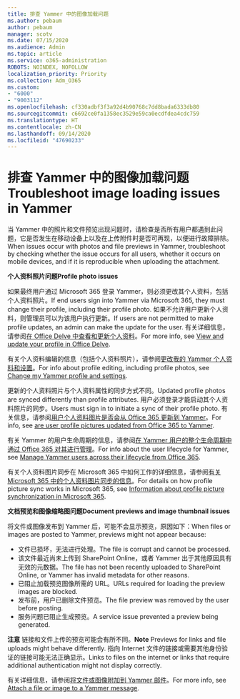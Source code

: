 ```yaml
---
title: 排查 Yammer 中的图像加载问题
ms.author: pebaum
author: pebaum
manager: scotv
ms.date: 07/15/2020
ms.audience: Admin
ms.topic: article
ms.service: o365-administration
ROBOTS: NOINDEX, NOFOLLOW
localization_priority: Priority
ms.collection: Adm_O365
ms.custom:
- "6000"
- "9003112"
ms.openlocfilehash: cf330adbf3f3a92d4b90768c7dd8bada6333db80
ms.sourcegitcommit: c6692ce0fa1358ec3529e59ca0ecdfdea4cdc759
ms.translationtype: HT
ms.contentlocale: zh-CN
ms.lasthandoff: 09/14/2020
ms.locfileid: "47690233"
---
```

# <a name="troubleshoot-image-loading-issues-in-yammer"></a><span data-ttu-id="429e9-102">排查 Yammer 中的图像加载问题</span><span class="sxs-lookup"><span data-stu-id="429e9-102">Troubleshoot image loading issues in Yammer</span></span>

<span data-ttu-id="429e9-103">当 Yammer 中的照片和文件预览出现问题时，请检查是否所有用户都遇到此问题，它是否发生在移动设备上以及在上传附件时是否可再现，以便进行故障排除。</span><span class="sxs-lookup"><span data-stu-id="429e9-103">When issues occur with photos and file previews in Yammer, troubleshoot by checking whether the issue occurs for all users, whether it occurs on mobile devices, and if it is reproducible when uploading the attachment.</span></span>  

<span data-ttu-id="429e9-104">**个人资料照片问题**</span><span class="sxs-lookup"><span data-stu-id="429e9-104">**Profile photo issues**</span></span>  

<span data-ttu-id="429e9-105">如果最终用户通过 Microsoft 365 登录 Yammer，则必须更改其个人资料，包括个人资料照片。</span><span class="sxs-lookup"><span data-stu-id="429e9-105">If end users sign into Yammer via Microsoft 365, they must change their profile, including their profile photo.</span></span> <span data-ttu-id="429e9-106">如果不允许用户更新个人资料，则管理员可以为该用户执行更新。</span><span class="sxs-lookup"><span data-stu-id="429e9-106">If users are not permitted to make profile updates, an admin can make the update for the user.</span></span> <span data-ttu-id="429e9-107">有关详细信息，请参阅[在 Office Delve 中查看和更新个人资料](https://support.microsoft.com/office/view-and-update-your-profile-in-office-delve-4e84343b-eedf-45a1-aeb9-8627ccca14ba)。</span><span class="sxs-lookup"><span data-stu-id="429e9-107">For more info, see [View and update your profile in Office Delve](https://support.microsoft.com/office/view-and-update-your-profile-in-office-delve-4e84343b-eedf-45a1-aeb9-8627ccca14ba).</span></span>

<span data-ttu-id="429e9-108">有关个人资料编辑的信息（包括个人资料照片），请参阅[更改我的 Yammer 个人资料和设置](https://support.microsoft.com/office/classic-yammer-change-my-yammer-profile-and-settings-a3aeca0e-de34-4897-9b59-de6516542851)。</span><span class="sxs-lookup"><span data-stu-id="429e9-108">For info about profile editing, including profile photos, see [Change my Yammer profile and settings](https://support.microsoft.com/office/classic-yammer-change-my-yammer-profile-and-settings-a3aeca0e-de34-4897-9b59-de6516542851).</span></span> 

<span data-ttu-id="429e9-109">更新的个人资料照片与个人资料属性的同步方式不同。</span><span class="sxs-lookup"><span data-stu-id="429e9-109">Updated profile photos are synced differently than profile attributes.</span></span> <span data-ttu-id="429e9-110">用户必须登录才能启动其个人资料照片的同步。</span><span class="sxs-lookup"><span data-stu-id="429e9-110">Users must sign in to initiate a sync of their profile photo.</span></span> <span data-ttu-id="429e9-111">有关信息，请参阅[用户个人资料图片是否会从 Office 365 更新到 Yammer](https://docs.microsoft.com/yammer/manage-yammer-users/manage-users-across-their-lifecycle#q-are-user-profile-pictures-updated-from-office-365-to-yammer)。</span><span class="sxs-lookup"><span data-stu-id="429e9-111">For info, see [are user profile pictures updated from Office 365 to Yammer](https://docs.microsoft.com/yammer/manage-yammer-users/manage-users-across-their-lifecycle#q-are-user-profile-pictures-updated-from-office-365-to-yammer).</span></span>

<span data-ttu-id="429e9-112">有关 Yammer 的用户生命周期的信息，请参阅[在 Yammer 用户的整个生命周期中通过 Office 365 对其进行管理](https://docs.microsoft.com/yammer/manage-yammer-users/manage-users-across-their-lifecycle)。</span><span class="sxs-lookup"><span data-stu-id="429e9-112">For info about the user lifecycle for Yammer, see [Manage Yammer users across their lifecycle from Office 365](https://docs.microsoft.com/yammer/manage-yammer-users/manage-users-across-their-lifecycle).</span></span>  

<span data-ttu-id="429e9-113">有关个人资料图片同步在 Microsoft 365 中如何工作的详细信息，请参阅[有关 Microsoft 365 中的个人资料图片同步的信息](https://support.microsoft.com/office/information-about-profile-picture-synchronization-in-microsoft-365-20594d76-d054-4af4-a660-401133e3d48a)。</span><span class="sxs-lookup"><span data-stu-id="429e9-113">For details on how profile picture sync works in Microsoft 365, see [Information about profile picture synchronization in Microsoft 365](https://support.microsoft.com/office/information-about-profile-picture-synchronization-in-microsoft-365-20594d76-d054-4af4-a660-401133e3d48a).</span></span>  

<span data-ttu-id="429e9-114">**文档预览和图像缩略图问题**</span><span class="sxs-lookup"><span data-stu-id="429e9-114">**Document previews and image thumbnail issues**</span></span>  

<span data-ttu-id="429e9-115">将文件或图像发布到 Yammer 后，可能不会显示预览，原因如下：</span><span class="sxs-lookup"><span data-stu-id="429e9-115">When files or images are posted to Yammer, previews might not appear because:</span></span> 

- <span data-ttu-id="429e9-116">文件已损坏，无法进行处理。</span><span class="sxs-lookup"><span data-stu-id="429e9-116">The file is corrupt and cannot be processed.</span></span>
- <span data-ttu-id="429e9-117">该文件最近尚未上传到 SharePoint Online，或者 Yammer 出于其他原因具有无效的元数据。</span><span class="sxs-lookup"><span data-stu-id="429e9-117">The file has not been recently uploaded to SharePoint Online, or Yammer has invalid metadata for other reasons.</span></span>
- <span data-ttu-id="429e9-118">已阻止加载预览图像所需的 URL。</span><span class="sxs-lookup"><span data-stu-id="429e9-118">URLs required for loading the preview images are blocked.</span></span>
- <span data-ttu-id="429e9-119">发布前，用户已删除文件预览。</span><span class="sxs-lookup"><span data-stu-id="429e9-119">The file preview was removed by the user before posting.</span></span>
- <span data-ttu-id="429e9-120">服务问题已阻止生成预览。</span><span class="sxs-lookup"><span data-stu-id="429e9-120">A service issue prevented a preview being generated.</span></span>

<span data-ttu-id="429e9-121">**注意** 链接和文件上传的预览可能会有所不同。</span><span class="sxs-lookup"><span data-stu-id="429e9-121">**Note** Previews for links and file uploads might behave differently.</span></span> <span data-ttu-id="429e9-122">指向 Internet 文件的链接或需要其他身份验证的链接可能无法正确显示。</span><span class="sxs-lookup"><span data-stu-id="429e9-122">Links to files on the internet or links that require additional authentication might not display correctly.</span></span>

<span data-ttu-id="429e9-123">有关详细信息，请参阅[将文件或图像附加到 Yammer 邮件](https://support.microsoft.com/office/attach-a-file-or-image-to-a-yammer-message-f576d4d1-ad66-4ce4-9c43-46cf75978dbf)。</span><span class="sxs-lookup"><span data-stu-id="429e9-123">For more info, see [Attach a file or image to a Yammer message](https://support.microsoft.com/office/attach-a-file-or-image-to-a-yammer-message-f576d4d1-ad66-4ce4-9c43-46cf75978dbf).</span></span> 